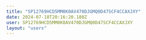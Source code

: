 ```yaml
---
title: "SP12769HCD5MM0K0AV470DJGMQ0D47SCF4CCAXJXY"
date: 2024-07-18T20:16:20.180Z
user: SP12769HCD5MM0K0AV470DJGMQ0D47SCF4CCAXJXY
layout: "users"
---
```

    